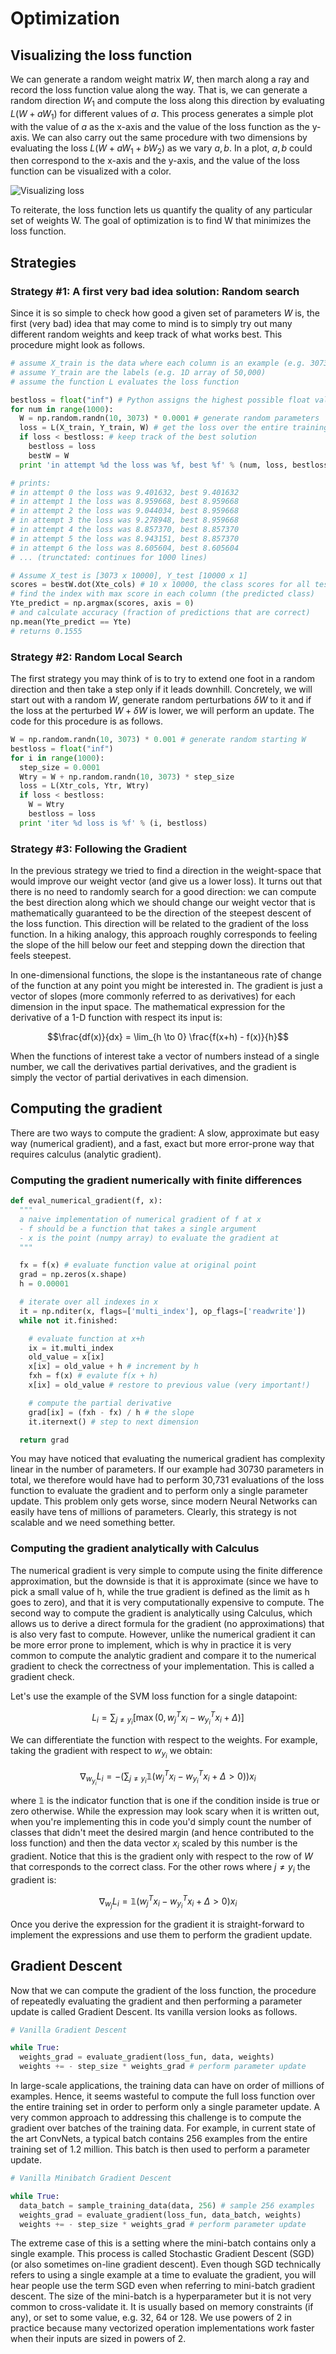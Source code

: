 # Optimization

## Visualizing the loss function

We can generate a random weight matrix $W$, then march along a ray and record the loss function value along the way. That is, we can generate a random direction $W_1$ and compute the loss along this direction by evaluating $L(W + aW_1)$ for different values of $a$. This process generates a simple plot with the value of $a$ as the x-axis and the value of the loss function as the y-axis. We can also carry out the same procedure with two dimensions by evaluating the loss $L(W + aW_1 + bW_2)$ as we vary $a, b$. In a plot, $a, b$ could then correspond to the x-axis and the y-axis, and the value of the loss function can be visualized with a color.

![Visualizing loss](loss_viz.png)

To reiterate, the loss function lets us quantify the quality of any particular set of weights W. The goal of optimization is to find W that minimizes the loss function.

## Strategies

### Strategy #1: A first very bad idea solution: Random search

Since it is so simple to check how good a given set of parameters $W$ is, the first (very bad) idea that may come to mind is to simply try out many different random weights and keep track of what works best. This procedure might look as follows.

```python
# assume X_train is the data where each column is an example (e.g. 3073 x 50,000)
# assume Y_train are the labels (e.g. 1D array of 50,000)
# assume the function L evaluates the loss function

bestloss = float("inf") # Python assigns the highest possible float value
for num in range(1000):
  W = np.random.randn(10, 3073) * 0.0001 # generate random parameters
  loss = L(X_train, Y_train, W) # get the loss over the entire training set
  if loss < bestloss: # keep track of the best solution
    bestloss = loss
    bestW = W
  print 'in attempt %d the loss was %f, best %f' % (num, loss, bestloss)

# prints:
# in attempt 0 the loss was 9.401632, best 9.401632
# in attempt 1 the loss was 8.959668, best 8.959668
# in attempt 2 the loss was 9.044034, best 8.959668
# in attempt 3 the loss was 9.278948, best 8.959668
# in attempt 4 the loss was 8.857370, best 8.857370
# in attempt 5 the loss was 8.943151, best 8.857370
# in attempt 6 the loss was 8.605604, best 8.605604
# ... (trunctated: continues for 1000 lines)

# Assume X_test is [3073 x 10000], Y_test [10000 x 1]
scores = bestW.dot(Xte_cols) # 10 x 10000, the class scores for all test examples
# find the index with max score in each column (the predicted class)
Yte_predict = np.argmax(scores, axis = 0)
# and calculate accuracy (fraction of predictions that are correct)
np.mean(Yte_predict == Yte)
# returns 0.1555
```

### Strategy #2: Random Local Search

The first strategy you may think of is to try to extend one foot in a random direction and then take a step only if it leads downhill. Concretely, we will start out with a random $W$, generate random perturbations $\delta W$ to it and if the loss at the perturbed $W + \delta W$ is lower, we will perform an update. The code for this procedure is as follows.

```python
W = np.random.randn(10, 3073) * 0.001 # generate random starting W
bestloss = float("inf")
for i in range(1000):
  step_size = 0.0001
  Wtry = W + np.random.randn(10, 3073) * step_size
  loss = L(Xtr_cols, Ytr, Wtry)
  if loss < bestloss:
    W = Wtry
    bestloss = loss
  print 'iter %d loss is %f' % (i, bestloss)
```

### Strategy #3: Following the Gradient

In the previous strategy we tried to find a direction in the weight-space that would improve our weight vector (and give us a lower loss). It turns out that there is no need to randomly search for a good direction: we can compute the best direction along which we should change our weight vector that is mathematically guaranteed to be the direction of the steepest descent of the loss function. This direction will be related to the gradient of the loss function. In a hiking analogy, this approach roughly corresponds to feeling the slope of the hill below our feet and stepping down the direction that feels steepest.

In one-dimensional functions, the slope is the instantaneous rate of change of the function at any point you might be interested in. The gradient is just a vector of slopes (more commonly referred to as derivatives) for each dimension in the input space. The mathematical expression for the derivative of a 1-D function with respect its input is:

$$\frac{df(x)}{dx} = \lim_{h \to 0} \frac{f(x+h) - f(x)}{h}$$

When the functions of interest take a vector of numbers instead of a single number, we call the derivatives partial derivatives, and the gradient is simply the vector of partial derivatives in each dimension.

## Computing the gradient

There are two ways to compute the gradient: A slow, approximate but easy way (numerical gradient), and a fast, exact but more error-prone way that requires calculus (analytic gradient).

### Computing the gradient numerically with finite differences

```python
def eval_numerical_gradient(f, x):
  """
  a naive implementation of numerical gradient of f at x
  - f should be a function that takes a single argument
  - x is the point (numpy array) to evaluate the gradient at
  """

  fx = f(x) # evaluate function value at original point
  grad = np.zeros(x.shape)
  h = 0.00001

  # iterate over all indexes in x
  it = np.nditer(x, flags=['multi_index'], op_flags=['readwrite'])
  while not it.finished:

    # evaluate function at x+h
    ix = it.multi_index
    old_value = x[ix]
    x[ix] = old_value + h # increment by h
    fxh = f(x) # evalute f(x + h)
    x[ix] = old_value # restore to previous value (very important!)

    # compute the partial derivative
    grad[ix] = (fxh - fx) / h # the slope
    it.iternext() # step to next dimension

  return grad
``` 

You may have noticed that evaluating the numerical gradient has complexity linear in the number of parameters. If our example had 30730 parameters in total, we therefore would have had to perform 30,731 evaluations of the loss function to evaluate the gradient and to perform only a single parameter update. This problem only gets worse, since modern Neural Networks can easily have tens of millions of parameters. Clearly, this strategy is not scalable and we need something better.

### Computing the gradient analytically with Calculus

The numerical gradient is very simple to compute using the finite difference approximation, but the downside is that it is approximate (since we have to pick a small value of h, while the true gradient is defined as the limit as h goes to zero), and that it is very computationally expensive to compute. The second way to compute the gradient is analytically using Calculus, which allows us to derive a direct formula for the gradient (no approximations) that is also very fast to compute. However, unlike the numerical gradient it can be more error prone to implement, which is why in practice it is very common to compute the analytic gradient and compare it to the numerical gradient to check the correctness of your implementation. This is called a gradient check.

Let's use the example of the SVM loss function for a single datapoint:

$$L_i = \sum_{j \neq y_i} \left[\max(0, w_j^T x_i - w_{y_i}^T x_i + \Delta)\right]$$

We can differentiate the function with respect to the weights. For example, taking the gradient with respect to $w_{y_i}$ we obtain:

$$\nabla_{w_{y_i}} L_i = -\left(\sum_{j \neq y_i} \mathbb{1}(w_j^T x_i - w_{y_i}^T x_i + \Delta > 0)\right) x_i$$

where $\mathbb{1}$ is the indicator function that is one if the condition inside is true or zero otherwise. While the expression may look scary when it is written out, when you're implementing this in code you'd simply count the number of classes that didn't meet the desired margin (and hence contributed to the loss function) and then the data vector $x_i$ scaled by this number is the gradient. Notice that this is the gradient only with respect to the row of $W$ that corresponds to the correct class. For the other rows where $j \neq y_i$ the gradient is:

$$\nabla_{w_j} L_i = \mathbb{1}(w_j^T x_i - w_{y_i}^T x_i + \Delta > 0) x_i$$

Once you derive the expression for the gradient it is straight-forward to implement the expressions and use them to perform the gradient update.

## Gradient Descent

Now that we can compute the gradient of the loss function, the procedure of repeatedly evaluating the gradient and then performing a parameter update is called Gradient Descent. Its vanilla version looks as follows.

```python
# Vanilla Gradient Descent

while True:
  weights_grad = evaluate_gradient(loss_fun, data, weights)
  weights += - step_size * weights_grad # perform parameter update
```

In large-scale applications, the training data can have on order of millions of examples. Hence, it seems wasteful to compute the full loss function over the entire training set in order to perform only a single parameter update. A very common approach to addressing this challenge is to compute the gradient over batches of the training data. For example, in current state of the art ConvNets, a typical batch contains 256 examples from the entire training set of 1.2 million. This batch is then used to perform a parameter update.

```python
# Vanilla Minibatch Gradient Descent

while True:
  data_batch = sample_training_data(data, 256) # sample 256 examples
  weights_grad = evaluate_gradient(loss_fun, data_batch, weights)
  weights += - step_size * weights_grad # perform parameter update
```

The extreme case of this is a setting where the mini-batch contains only a single example. This process is called Stochastic Gradient Descent (SGD) (or also sometimes on-line gradient descent). Even though SGD technically refers to using a single example at a time to evaluate the gradient, you will hear people use the term SGD even when referring to mini-batch gradient descent. The size of the mini-batch is a hyperparameter but it is not very common to cross-validate it. It is usually based on memory constraints (if any), or set to some value, e.g. 32, 64 or 128. We use powers of 2 in practice because many vectorized operation implementations work faster when their inputs are sized in powers of 2.
